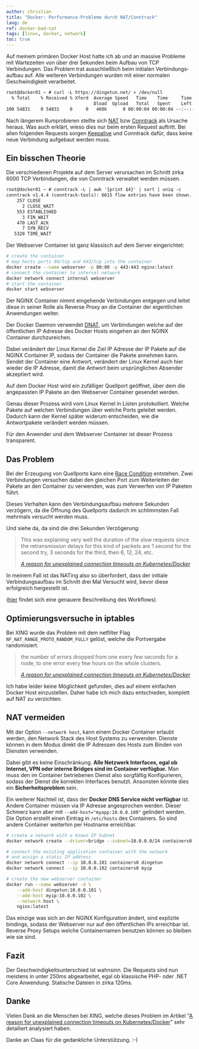 ```yaml
---
author: christian
title: "Docker: Performance-Probleme durch NAT/Conntrack"
lang: de
ref: docker-bad-nat
tags: [linux, docker, network]
toc: true
---
```


Auf meinem primären Docker Host hatte ich ab und an massive Probleme mit Wartezeiten von
über drei Sekunden beim Aufbau von TCP Verbindungen. Das Problem trat ausschließlich
beim initialen Verbindungs&shy;aufbau auf. Alle weiteren Verbindungen wurden mit einer
normalen Geschwindigkeit verarbeitet.

```txt
root@docker01 ~ # curl -L https://dingetun.net/ > /dev/null
  % Total    % Received % Xferd  Average Speed   Time    Time     Time  Current
                                 Dload  Upload   Total   Spent    Left  Speed
100 54831    0 54831    0     0   460k      0 00:00:04 00:00:04 --:--:--  461k
```

Nach längerem Rumprobieren stellte sich [NAT][nat] bzw [Conntrack][conntrack]
als Ursache heraus. Was auch erklärt, wieso dies nur beim ersten Request auftritt.
Bei allen folgenden Requests sorgen [Keepalive][keepalive] und Conntrack dafür,
dass keine neue Verbindung aufgebaut werden muss.

## Ein bisschen Theorie

Die verschiedenen Projekte auf dem Server verursachen im Schnitt zirka
6000 TCP Verbindungen, die von Conntrack verwaltet werden müssen.

```txt
root@docker01 ~ # conntrack -L | awk '{print $4}' | sort | uniq -c
conntrack v1.4.4 (conntrack-tools): 6615 flow entries have been shown.
    257 CLOSE
      2 CLOSE_WAIT
    553 ESTABLISHED
      3 FIN_WAIT
    470 LAST_ACK
      7 SYN_RECV
   5320 TIME_WAIT
```

Der Webserver Container ist ganz klassisch auf dem Server eingerichtet:

```sh
# create the container
# map hosts ports 80/tcp and 443/tcp into the container
docker create --name webserver -p 80:80 -p 443:443 nginx:latest
# connect the container to internal network
docker network connect internal webserver
# start the container
docker start webserver
```

Der NGINX Container nimmt eingehende Verbindungen entgegen und leitet diese
in seiner Rolle als Reverse Proxy an die Container der eigentlichen
Anwendungen weiter.

Der Docker Daemon verwendet [DNAT][dnat], um Verbindungen welche auf der
öffentlichen IP Adresse des Docker Hosts eingehen an den NGINX Container
durchzureichen.

Dabei verändert der Linux Kernel die Ziel IP Adresse der IP
Pakete auf die NGINX Container IP, sodass der Container die Pakete annehmen kann.
Sendet der Container eine Antwort, verändert der Linux Kernel auch hier wieder die
IP Adresse, damit die Antwort beim ursprünglichen Absender akzeptiert wird.

Auf dem Docker Host wird ein zufälliger Quellport geöffnet,
über dem die angepassten IP Pakete an den Webserver Container gesendet werden.

Genau dieser Prozess wird vom Linux Kernel in Listen protokolliert. Welche Pakete auf
welchen Verbindungen über welche Ports geleitet werden. Dadurch kann der Kernel später
widerum entscheiden, wie die Antwortpakete verändert werden müssen.

Für den Anwender und dem Webserver Container ist dieser Prozess transparent.

## Das Problem

Bei der Erzeugung von Quellports
kann eine [Race Condition][rccon] entstehen. Zwei Verbindungen versuchen dabei
den gleichen Port zum Weiterleiten der Pakete an den Container zu verwenden, was
zum Verwerfen von IP Paketen führt.

Dieses Verhalten kann den Verbindungs&shy;aufbau mehrere Sekunden verzögern,
da die Öffnung des Quellports dadurch im schlimmsten Fall mehrmals versucht werden muss.

Und siehe da, da sind die drei Sekunden Verzögerung:

> This was explaining very well the duration of the slow requests since the
> retransmission delays for this kind of packets are 1 second for the second
> try, 3 seconds for the third, then 6, 12, 24, etc.
>
> <cite>[A reason for unexplained connection timeouts on Kubernetes/Docker][xing]</cite>

In meinem Fall ist das NATing also so überfordert, dass der initiale Verbindungs&shy;aufbau im Schnitt
drei Mal Versucht wird, bevor diese erfolgreich hergestellt ist.

([hier][xingwf] findet sich eine genauere Beschreibung des Workflows)

## Optimierungsversuche in iptables

Bei XING wurde das Problem mit dem netfilter Flag `NF_NAT_RANGE_PROTO_RANDOM_FULLY`
gelöst, welche die Portvergabe randomisiert.

> the number of errors dropped from one every few seconds for a node,
> to one error every few hours on the whole clusters.
>
> <cite>[A reason for unexplained connection timeouts on Kubernetes/Docker][xing]</cite>

Ich habe leider keine Möglichkeit gefunden, dies auf einem einfachen Docker Host
einzustellen. Daher habe ich mich dazu entschieden, komplett auf NAT zu verzichten.

## NAT vermeiden

Mit der Option `--network host`, kann einem Docker Container erlaubt werden, den Network
Stack des Host Systems zu verwenden. Dienste können in dem Modus direkt die IP Adressen des Hosts
zum Binden von Diensten verwenden.

Dabei gibt es keine Einschränkung. **Alle Netzwerk Interfaces, egal ob Internet, VPN
oder interne Bridges sind im Container verfügbar.** Man muss den im Container betriebenen Dienst also
sorgfältig Konfigurieren, sodass der Dienst die korrekten Interfaces benutzt. Ansonsten
könnte dies ein **Sicherheitsproblem** sein.

Ein weiterer Nachteil ist, dass der **Docker DNS Service nicht verfügbar** ist. Andere
Container müssen via IP Adresse angesprochen werden. Dieser Schmerz kann aber
mit `--add-host="myapp:10.0.0.100"` gelindert werden. Die Option erstellt einen Eintrag in
`/etc/hosts` des Containers. So sind andere Container weiterhin per Hostname erreichbar.

```sh
# create a network with a known IP Subnet
docker network create --driver=bridge --subnet=10.0.0.0/24 containers0

# connect the existing application container with the network
# and assign a static IP address
docker network connect --ip 10.0.0.101 containers0 dingetun
docker network connect --ip 10.0.0.102 containers0 myip

# create the new webserver container
docker run --name webserver -d \
    --add-host dingetun:10.0.0.101 \
    --add-host myip:10.0.0.102 \
    --network host \
    nginx:latest
```

Das einzige was sich an der NGINX Konfiguration ändert, sind explizite bindings, sodass
der Webserver nur auf den öffentlichen IPs erreichbar ist. Reverse Proxy Setups welche
Containernamen benutzen können so bleiben wie sie sind.

## Fazit

Der Geschwindigkeits&shy;unterschied ist wahnsinn. Die Requests sind nun meistens in unter
250ms abgearbeitet, egal ob klassische PHP- oder .NET Core Anwendung. Statische Dateien
in zirka 120ms.

## Danke

Vielen Dank an die Menschen bei XING, welche dieses Problem im Artikel
"[A reason for unexplained connection timeouts on Kubernetes/Docker][xing]" sehr
detailiert analysiert haben.

Danke an Claas für die gedankliche Unterstützung. :-)

[dnat]: https://en.wikipedia.org/wiki/Network_address_translation#DNAT
[keepalive]: https://en.wikipedia.org/wiki/Keepalive#TCP_keepalive
[nat]: https://en.wikipedia.org/wiki/Network_address_translation
[conntrack]: https://en.wikipedia.org/wiki/Netfilter#conntrack-tools
[rccon]: https://en.wikipedia.org/wiki/Race_condition
[xing]: https://tech.xing.com/a-reason-for-unexplained-connection-timeouts-on-kubernetes-docker-abd041cf7e02
[xingwf]: https://tech.xing.com/a-reason-for-unexplained-connection-timeouts-on-kubernetes-docker-abd041cf7e02#d507
[addhost]: https://docs.docker.com/engine/reference/run/#network-settings
